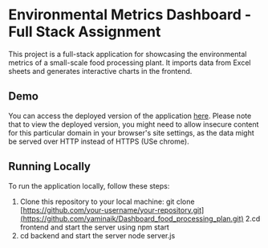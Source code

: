 # Environmental Metrics Dashboard - Full Stack  Assignment

This project is a full-stack application for showcasing the environmental metrics of a small-scale food processing plant. It imports data from Excel sheets and generates interactive charts in the frontend.

## Demo

You can access the deployed version of the application [here](https://dashboard-food-processing-plan.vercel.app). Please note that to view the deployed version, you might need to allow insecure content for this particular domain in your browser's site settings, as the data might be served over HTTP instead of HTTPS (USe chrome).

## Running Locally

To run the application locally, follow these steps:

1. Clone this repository to your local machine:
   git clone [https://github.com/your-username/your-repository.git](https://github.com/yaminaik/Dashboard_food_processing_plan.git)
2.cd frontend and start the server using npm start
3. cd backend and start the server node server.js

